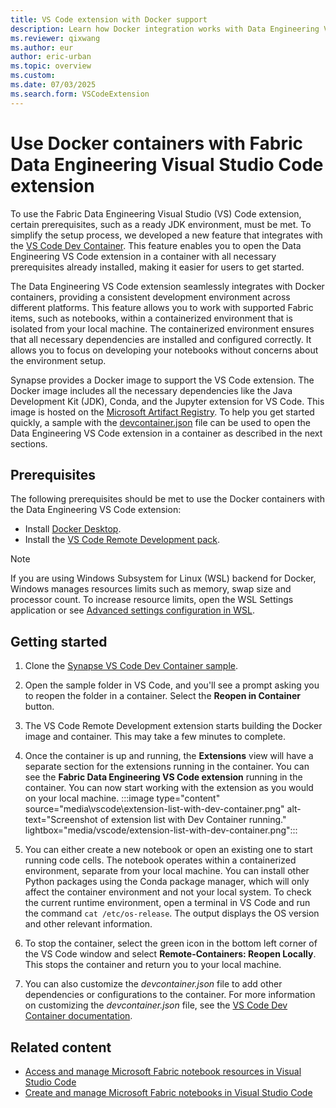 ```yaml
---
title: VS Code extension with Docker support
description: Learn how Docker integration works with Data Engineering VS Code extension. It gives a containerized environment with all dependencies installed, configured.
ms.reviewer: qixwang
ms.author: eur
author: eric-urban
ms.topic: overview
ms.custom:
ms.date: 07/03/2025
ms.search.form: VSCodeExtension
---
```


# Use Docker containers with Fabric Data Engineering Visual Studio Code extension

To use the Fabric Data Engineering Visual Studio (VS) Code extension, certain prerequisites, such as a ready JDK environment, must be met. To simplify the setup process, we developed a new feature that integrates with the [VS Code Dev Container](https://code.visualstudio.com/docs/devcontainers/containers). This feature enables you to open the Data Engineering VS Code extension in a container with all necessary prerequisites already installed, making it easier for users to get started.

The Data Engineering VS Code extension seamlessly integrates with Docker containers, providing a consistent development environment across different platforms. This feature allows you to work with supported Fabric items, such as notebooks, within a containerized environment that is isolated from your local machine. The containerized environment ensures that all necessary dependencies are installed and configured correctly. It allows you to focus on developing your notebooks without concerns about the environment setup.

Synapse provides a Docker image to support the VS Code extension. The Docker image includes all the necessary dependencies like the Java Development Kit (JDK), Conda, and the Jupyter extension for VS Code. This image is hosted on the [Microsoft Artifact Registry](https://mcr.microsoft.com/product/msfabric/synapsevscode/fabric-synapse-vscode/about). To help you get started quickly, a sample with the [devcontainer.json](https://github.com/microsoft/SynapseVSCode/blob/main/samples/.devcontainer/devcontainer.json) file can be used to open the Data Engineering VS Code extension in a container as described in the next sections.

## Prerequisites

The following prerequisites should be met to use the Docker containers with the Data Engineering VS Code extension:

- Install [Docker Desktop](https://www.docker.com/products/docker-desktop).
- Install the [VS Code Remote Development pack](https://marketplace.visualstudio.com/items?itemName=ms-vscode-remote.vscode-remote-extensionpack).

> [!NOTE]
> If you are using Windows Subsystem for Linux (WSL) backend for Docker, Windows manages resources limits such as memory, swap size and processor count. To increase resource limits, open the WSL Settings application or see [Advanced settings configuration in WSL](/windows/wsl/wsl-config#configure-global-options-with-wslconfig).

## Getting started

1. Clone the [Synapse VS Code Dev Container sample](https://github.com/microsoft/SynapseVSCode/tree/main/samples/.devcontainer).

1. Open the sample folder in VS Code, and you'll see a prompt asking you to reopen the folder in a container. Select the **Reopen in Container** button.

1. The VS Code Remote Development extension starts building the Docker image and container. This may take a few minutes to complete.

1. Once the container is up and running, the **Extensions** view will have a separate section for the extensions running in the container. You can see the **Fabric Data Engineering VS Code extension** running in the container. You can now start working with the extension as you would on your local machine.
   :::image type="content" source="media\vscode\extension-list-with-dev-container.png" alt-text="Screenshot of extension list with Dev Container running." lightbox="media/vscode/extension-list-with-dev-container.png":::

1. You can either create a new notebook or open an existing one to start running code cells. The notebook operates within a containerized environment, separate from your local machine. You can install other Python packages using the Conda package manager, which will only affect the container environment and not your local system. To check the current runtime environment, open a terminal in VS Code and run the command `cat /etc/os-release`. The output displays the OS version and other relevant information.

1. To stop the container, select the green icon in the bottom left corner of the VS Code window and select **Remote-Containers: Reopen Locally**. This stops the container and return you to your local machine.

1. You can also customize the *devcontainer.json* file to add other dependencies or configurations to the container. For more information on customizing the *devcontainer.json* file, see the [VS Code Dev Container documentation](https://code.visualstudio.com/docs/remote/containers).

## Related content

- [Access and manage Microsoft Fabric notebook resources in Visual Studio Code](author-notebook-resource-with-vs-code.md)
- [Create and manage Microsoft Fabric notebooks in Visual Studio Code](author-notebook-with-vs-code.md)
